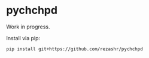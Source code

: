 # pychchpd

Work in progress.

Install via pip:

```
pip install git+https://github.com/rezashr/pychchpd
```
